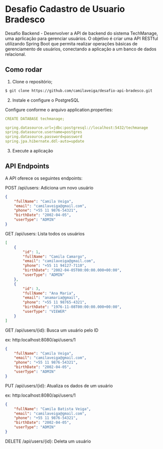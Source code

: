 # Desafio Cadastro de Usuario Bradesco </h2>

Desafio Backend - Desenvolver a API de backend do sistema TechManage, uma aprlicação para gerenciar usuários. O objetivo é criar uma API RESTful utilizando Spring Boot que permita realizar operações básicas de gerenciamento de usuários, conectando a aplicação a um banco de dados relacional.

## Como rodar

1. Clone o repositório;

```bash
$ git clone https://github.com/camilaveiga/desafio-api-bradesco.git
```

2. Instale e configure o PostgreSQL

Configure conforme o arquivo application.properties:

```yaml
CREATE DATABASE techmanage;
```

```yaml
spring.datasource.url=jdbc:postgresql://localhost:5432/techmanage
spring.datasource.username=postgres
spring.datasource.password=password
spring.jpa.hibernate.ddl-auto=update
```

3. Execute a aplicação

## API Endpoints

A API oferece os seguintes endpoints:

POST /api/users: Adiciona um novo usuário

```json
{
	"fullName": "Camila Veiga",
	"email": "camilaveiga@gmail.com",
	"phone": "+55 11 9876-54321",
	"birthDate": "2002-04-05",
	"userType": "ADMIN"
}
```

GET /api/users: Lista todos os usuários

```json
[
	{
		"id": 1,
		"fullName": "Camila Camargo",
		"email": "camilaveiga@gmail.com",
		"phone": "+55 11 94127-7110",
		"birthDate": "2002-04-05T00:00:00.000+00:00",
		"userType": "ADMIN"
	},
	{
		"id": 3,
		"fullName": "Ana Maria",
		"email": "anamaria@gmail",
		"phone": "+55 11 98765-4321",
		"birthDate": "1976-11-08T00:00:00.000+00:00",
		"userType": "VIEWER"
	}
]
```

GET /api/users/{id}: Busca um usuário pelo ID

ex: http:localhost:8080/api/users/1

```json
{
	"fullName": "Camila Veiga",
	"email": "camilaveiga@gmail.com",
	"phone": "+55 11 9876-54321",
	"birthDate": "2002-04-05",
	"userType": "ADMIN"
}
```
PUT /api/users/{id}: Atualiza os dados de um usuário

ex: http:localhost:8080/api/users/1

```json
{
	"fullName": "Camila Batista Veiga",
	"email": "camilaveiga@gmail.com",
	"phone": "+55 11 9876-54321",
	"birthDate": "2002-04-05",
	"userType": "ADMIN"
}
```

DELETE /api/users/{id}: Deleta um usuário





